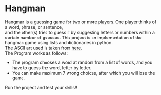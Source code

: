 # Hangman

Hangman is a guessing game for two or more players. One player thinks of a word, phrase, or sentence,  
and the other(s) tries to guess it by suggesting letters or numbers within a certain number of guesses.
This project is an implementation of the hangman game using lists and dictionaries in python.  
The ASCII art used is taken from [here](https://ascii.co.uk/art/hangman).  
The Program works as follows:
- The program chooses a word at random from a list of words, and you have to guess the word, letter by letter.  
- You can make maximum 7 wrong choices, after which you will lose the game.

Run the project and test your skills!!